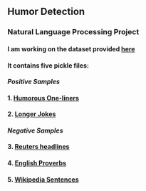 ## Humor Detection
### Natural Language Processing Project

#### I am working on the dataset provided [here](https://github.com/CrowdTruth/Short-Text-Corpus-For-Humor-Detection)
#### It contains five pickle files:
#### *Positive Samples*
#### 1. [Humorous One-liners](https://github.com/iamdsc/humor_detection/blob/master/datasets/humorous_oneliners.pickle)
#### 2. [Longer Jokes](https://github.com/iamdsc/humor_detection/blob/master/datasets/oneliners_incl_doubles.pickle)
#### *Negative Samples*
#### 3. [Reuters headlines](https://github.com/iamdsc/humor_detection/blob/master/datasets/reuters_headlines.pickle)
#### 4. [English Proverbs](https://github.com/iamdsc/humor_detection/blob/master/datasets/proverbs.pickle)
#### 5. [Wikipedia Sentences](https://github.com/iamdsc/humor_detection/blob/master/datasets/wiki_sentences.pickle)
